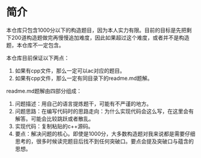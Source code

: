 # 简介
本仓库只包含1000分以下的构造题目，因为本人实力有限。目前的目标是先把剩下200道构造题做完再慢慢追加难度，因此如果超过这个难度，或者并不是构造题，本仓库不一定包含。

本仓库目前保证以下两点：

1. 如果有cpp文件，那么一定可以ac对应的题目。
2. 如果有cpp文件，那么一定有同目录下的readme.md题解。


readme.md题解由四部分组成：

1. 问题描述：用自己的语言提炼题干，可能有不严谨的地方。
2. 问题思路：在编写代码时的思路走向：为什么实现代码会这么写，在这里会有解答。可能会比较跳跃或者散乱。
3. 实现代码：复制粘贴的c++源码。
4. 要点：解决问题的核心。即使是1000分，大多数构造题对我来说都是需要仔细思考的，很多时候读完题目后找不到任何突破口。要点会提及突破口与蕴含的思想。
